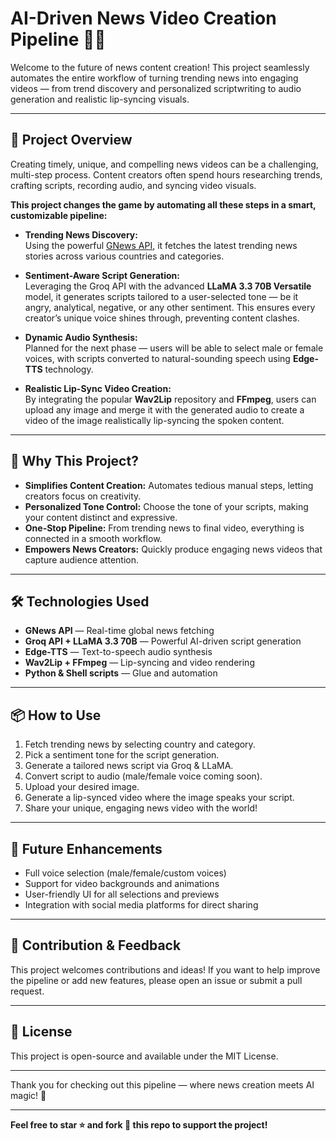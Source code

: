 # AI-Driven News Video Creation Pipeline 🎥📰

Welcome to the future of news content creation! This project seamlessly automates the entire workflow of turning trending news into engaging videos — from trend discovery and personalized scriptwriting to audio generation and realistic lip-syncing visuals.

---

## 🚀 Project Overview

Creating timely, unique, and compelling news videos can be a challenging, multi-step process. Content creators often spend hours researching trends, crafting scripts, recording audio, and syncing video visuals.

**This project changes the game by automating all these steps in a smart, customizable pipeline:**

- **Trending News Discovery:**  
  Using the powerful [GNews API](https://gnews.io/), it fetches the latest trending news stories across various countries and categories.

- **Sentiment-Aware Script Generation:**  
  Leveraging the Groq API with the advanced **LLaMA 3.3 70B Versatile** model, it generates scripts tailored to a user-selected tone — be it angry, analytical, negative, or any other sentiment. This ensures every creator’s unique voice shines through, preventing content clashes.

- **Dynamic Audio Synthesis:**  
  Planned for the next phase — users will be able to select male or female voices, with scripts converted to natural-sounding speech using **Edge-TTS** technology.

- **Realistic Lip-Sync Video Creation:**  
  By integrating the popular **Wav2Lip** repository and **FFmpeg**, users can upload any image and merge it with the generated audio to create a video of the image realistically lip-syncing the spoken content.

---

## 🎯 Why This Project?

- **Simplifies Content Creation:** Automates tedious manual steps, letting creators focus on creativity.
- **Personalized Tone Control:** Choose the tone of your scripts, making your content distinct and expressive.
- **One-Stop Pipeline:** From trending news to final video, everything is connected in a smooth workflow.
- **Empowers News Creators:** Quickly produce engaging news videos that capture audience attention.

---

## 🛠️ Technologies Used

- **GNews API** — Real-time global news fetching  
- **Groq API + LLaMA 3.3 70B** — Powerful AI-driven script generation  
- **Edge-TTS** — Text-to-speech audio synthesis  
- **Wav2Lip + FFmpeg** — Lip-syncing and video rendering  
- **Python & Shell scripts** — Glue and automation

---

## 📦 How to Use

1. Fetch trending news by selecting country and category.
2. Pick a sentiment tone for the script generation.
3. Generate a tailored news script via Groq & LLaMA.
4. Convert script to audio (male/female voice coming soon).
5. Upload your desired image.
6. Generate a lip-synced video where the image speaks your script.
7. Share your unique, engaging news video with the world!

---

## 🔮 Future Enhancements

- Full voice selection (male/female/custom voices)  
- Support for video backgrounds and animations  
- User-friendly UI for all selections and previews  
- Integration with social media platforms for direct sharing

---

## 🙌 Contribution & Feedback

This project welcomes contributions and ideas! If you want to help improve the pipeline or add new features, please open an issue or submit a pull request.

---

## 📜 License

This project is open-source and available under the MIT License.

---

Thank you for checking out this pipeline — where news creation meets AI magic! 🌟

---

**Feel free to star ⭐ and fork 🍴 this repo to support the project!**

